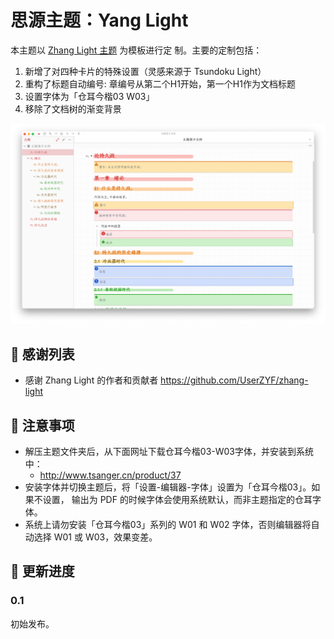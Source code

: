 # 思源主题：Yang Light

本主题以 [Zhang Light 主题](https://github.com/UserZYF/zhang-light) 为模板进行定
制。主要的定制包括：

1. 新增了对四种卡片的特殊设置（灵感来源于 Tsundoku Light）
2. 重构了标题自动编号: 章编号从第二个H1开始，第一个H1作为文档标题
3. 设置字体为「仓耳今楷03 W03」
4. 移除了文档树的渐变背景

![效果预览](preview.png)

## 🙏 感谢列表

- 感谢 Zhang Light 的作者和贡献者 https://github.com/UserZYF/zhang-light

## 📌 注意事项

- 解压主题文件夹后，从下面网址下载仓耳今楷03-W03字体，并安装到系统中：
  - http://www.tsanger.cn/product/37
- 安装字体并切换主题后，将「设置-编辑器-字体」设置为「仓耳今楷03」。如果不设置，
  输出为 PDF 的时候字体会使用系统默认，而非主题指定的仓耳字体。
- 系统上请勿安装「仓耳今楷03」系列的 W01 和 W02 字体，否则编辑器将自动选择 W01
   或 W03，效果变差。

## 🎉 更新进度

### 0.1

初始发布。

